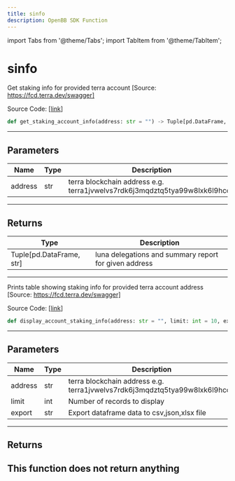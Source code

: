 ```yaml
---
title: sinfo
description: OpenBB SDK Function
---
```


import Tabs from '@theme/Tabs';
import TabItem from '@theme/TabItem';

# sinfo

<Tabs>
<TabItem value="model" label="Model" default>

Get staking info for provided terra account [Source: https://fcd.terra.dev/swagger]

Source Code: [[link](https://github.com/OpenBB-finance/OpenBBTerminal/tree/main/openbb_terminal/cryptocurrency/defi/terramoney_fcd_model.py#L105)]
```python
def get_staking_account_info(address: str = "") -> Tuple[pd.DataFrame, str]
```
---
## Parameters
| Name | Type | Description | Default | Optional |
| ---- | ---- | ----------- | ------- | -------- |
| address | str | terra blockchain address e.g. terra1jvwelvs7rdk6j3mqdztq5tya99w8lxk6l9hcqg |  | True |

---
## Returns
| Type | Description |
| ---- | ----------- |
| Tuple[pd.DataFrame, str] | luna delegations and summary report for given address |
---


</TabItem>
<TabItem value="view" label="View">

Prints table showing staking info for provided terra account address [Source: https://fcd.terra.dev/swagger]

Source Code: [[link](https://github.com/OpenBB-finance/OpenBBTerminal/tree/main/openbb_terminal/cryptocurrency/defi/terramoney_fcd_view.py#L32)]
```python
def display_account_staking_info(address: str = "", limit: int = 10, export: str = "") -> None
```
---
## Parameters
| Name | Type | Description | Default | Optional |
| ---- | ---- | ----------- | ------- | -------- |
| address | str | terra blockchain address e.g. terra1jvwelvs7rdk6j3mqdztq5tya99w8lxk6l9hcqg |  | True |
| limit | int | Number of records to display | 10 | True |
| export | str | Export dataframe data to csv,json,xlsx file |  | True |

---
## Returns
This function does not return anything
---


</TabItem>
</Tabs>